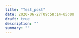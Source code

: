 ```yaml
---
title: "Test_post"
date: 2020-06-27T09:58:14-05:00
draft: true
description: ""
summary: ""
---
```


